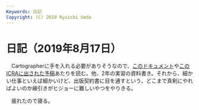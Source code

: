 ```yaml
---
Keywords: 日記
Copyright: (C) 2019 Ryuichi Ueda
---
```


# 日記（2019年8月17日）

　Cartographerに手を入れる必要がありそうなので、[このドキュメント](https://google-cartographer-ros.readthedocs.io/en/latest/algo_walkthrough.html)や[このICRAに出された予稿](https://ai.google/research/pubs/pub45466)あたりを読む。他、2年の実習の資料書き。それから、細かい仕事といえば細かいけど、出版契約書に目を通すという、どこまで真剣にやればよいのか線引きがヒジョーに難しいやつをやりきる。


　疲れたので寝る。
